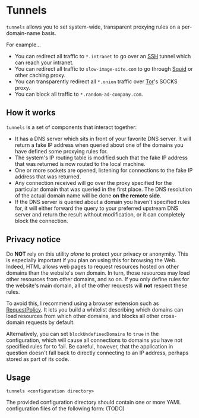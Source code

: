 # Tunnels

`tunnels` allows you to set system-wide, transparent proxying rules on a per-domain-name basis.

For example...

* You can redirect all traffic to `*.intranet` to go over an [SSH] tunnel which can reach your intranet.
* You can redirect all traffic to `slow-image-site.com` to go through [Squid] or other caching proxy.
* You can transparently redirect all `*.onion` traffic over [Tor]'s SOCKS proxy.
* You can block all traffic to `*.random-ad-company.com`.

## How it works

`tunnels` is a set of components that interact together:

* It has a DNS server which sits in front of your favorite DNS server. It will return a fake IP address when queried about one of the domains you have defined some proxying rules for.
* The system's IP routing table is modified such that the fake IP address that was returned is now routed to the local machine.
* One or more sockets are opened, listening for connections to the fake IP address that was returned.
* Any connection received will go over the proxy specified for the particular domain that was queried in the first place. The DNS resolution of the actual domain name will be done **on the remote side**.
* If the DNS server is queried about a domain you haven't specified rules for, it will either forward the query to your preferred upstream DNS server and return the result without modification, or it can completely block the connection.

## Privacy notice

Do **NOT** rely on this utility *alone* to protect your privacy or anonymity. This is especially important if you plan on using this for browsing the Web. Indeed, HTML allows web pages to request resources hosted on other domains than the website's own domain. In turn, those resources may load other resources from other domains, and so on. If you only define rules for the website's main domain, all of the other requests will **not** respect these rules.

To avoid this, I recommend using a browser extension such as [RequestPolicy]. It lets you build a whitelist describing which domains can load resources from which other domains, and blocks all other cross-domain requests by default.

Alternatively, you can set `blockUndefinedDomains` to `true` in the configuration, which will cause all connections to domains you have not specified rules for to fail. Be careful, however, that the application in question doesn't fall back to directly connecting to an IP address, perhaps stored as part of its code.

## Usage

	tunnels <configuration directory>

The provided configuration directory should contain one or more YAML configuration files of the following form: (TODO)

[SSH]: https://en.wikipedia.org/wiki/Secure_Shell
[Squid]: http://www.squid-cache.org/
[Tor]: https://www.torproject.org/
[RequestPolicy]: https://www.requestpolicy.com/
